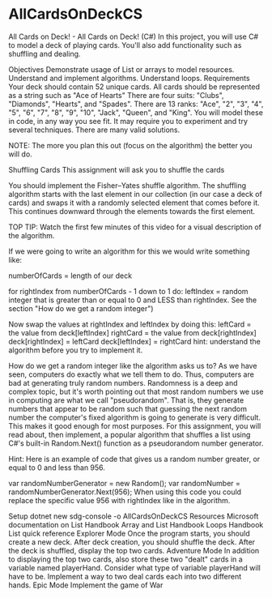 # AllCardsOnDeckCS

All Cards on Deck! - All Cards on Deck! (C#)
In this project, you will use C# to model a deck of playing cards. You'll also add functionality such as shuffling and dealing.

Objectives
Demonstrate usage of List or arrays to model resources.
Understand and implement algorithms.
Understand loops.
Requirements
Your deck should contain 52 unique cards.
All cards should be represented as a string such as "Ace of Hearts"
There are four suits: "Clubs", "Diamonds", "Hearts", and "Spades".
There are 13 ranks: "Ace", "2", "3", "4", "5", "6", "7", "8", "9", "10", "Jack", "Queen", and "King".
You will model these in code, in any way you see fit. It may require you to experiment and try several techniques. There are many valid solutions.

NOTE: The more you plan this out (focus on the algorithm) the better you will do.

Shuffling Cards
This assignment will ask you to shuffle the cards

You should implement the Fisher–Yates shuffle algorithm. The shuffling algorithm starts with the last element in our collection (in our case a deck of cards) and swaps it with a randomly selected element that comes before it. This continues downward through the elements towards the first element.

TOP TIP: Watch the first few minutes of this video for a visual description of the algorithm.

If we were going to write an algorithm for this we would write something like:

numberOfCards = length of our deck

for rightIndex from numberOfCards - 1 down to 1 do:
leftIndex = random integer that is greater than or equal to 0 and LESS than rightIndex. See the section "How do we get a random integer")

Now swap the values at rightIndex and leftIndex by doing this:
leftCard = the value from deck[leftIndex]
rightCard = the value from deck[rightIndex]
deck[rightIndex] = leftCard
deck[leftIndex] = rightCard
hint: understand the algorithm before you try to implement it.

How do we get a random integer like the algorithm asks us to?
As we have seen, computers do exactly what we tell them to do. Thus, computers are bad at generating truly random numbers. Randomness is a deep and complex topic, but it's worth pointing out that most random numbers we use in computing are what we call "pseudorandom". That is, they generate numbers that appear to be random such that guessing the next random number the computer's fixed algorithm is going to generate is very difficult. This makes it good enough for most purposes. For this assignment, you will read about, then implement, a popular algorithm that shuffles a list using C#'s built-in Random.Next() function as a pseudorandom number generator.

Hint: Here is an example of code that gives us a random number greater, or equal to 0 and less than 956.

var randomNumberGenerator = new Random();
var randomNumber = randomNumberGenerator.Next(956);
When using this code you could replace the specific value 956 with rightIndex like in the algorithm.

Setup
dotnet new sdg-console -o AllCardsOnDeckCS
Resources
Microsoft documentation on List
Handbook Array and List
Handbook Loops
Handbook List quick reference
Explorer Mode
Once the program starts, you should create a new deck.
After deck creation, you should shuffle the deck.
After the deck is shuffled, display the top two cards.
Adventure Mode
In addition to displaying the top two cards, also store these two "dealt" cards in a variable named playerHand. Consider what type of variable playerHand will have to be.
Implement a way to two deal cards each into two different hands.
Epic Mode
Implement the game of War
